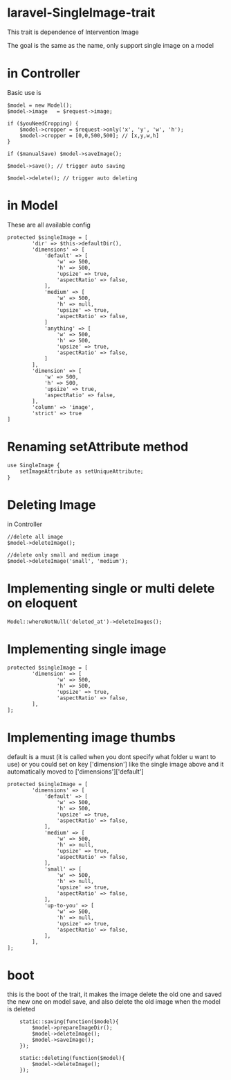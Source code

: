 # laravel-SingleImage-trait

This trait is dependence of Intervention Image

The goal is the same as the name, only support single image on a model

# in Controller

Basic use is

    $model = new Model();
    $model->image   = $request->image;
    
    if ($youNeedCropping) {
        $model->cropper = $request->only('x', 'y', 'w', 'h');
        $model->cropper = [0,0,500,500]; // [x,y,w,h]
    }
    
    if ($manualSave) $model->saveImage();
    
    $model->save(); // trigger auto saving
    
    $model->delete(); // trigger auto deleting

# in Model
These are all available config

    protected $singleImage = [
            'dir' => $this->defaultDir(), 
            'dimensions' => [
                'default' => [
                    'w' => 500, 
                    'h' => 500,
                    'upsize' => true,
                    'aspectRatio' => false,
                ],
                'medium' => [
                    'w' => 500, 
                    'h' => null,
                    'upsize' => true,
                    'aspectRatio' => false,
                ]
                'anything' => [
                    'w' => 500, 
                    'h' => 500,
                    'upsize' => true,
                    'aspectRatio' => false,
                ]
            ],
            'dimension' => [
                'w' => 500, 
                'h' => 500,
                'upsize' => true,
                'aspectRatio' => false,
            ],
            'column' => 'image',
            'strict' => true
    ]

#  Renaming setAttribute method
    use SingleImage {
        setImageAttribute as setUniqueAttribute;
    }

#  Deleting Image

in Controller
    
    //delete all image
    $model->deleteImage();
    
    //delete only small and medium image
    $model->deleteImage('small', 'medium');
    

# Implementing single or multi delete on eloquent

    Model::whereNotNull('deleted_at')->deleteImages();

# Implementing single image

    protected $singleImage = [
            'dimension' => [
                    'w' => 500, 
                    'h' => 500,
                    'upsize' => true,
                    'aspectRatio' => false,
            ],
    ];
    
# Implementing image thumbs

default is a must (it is called when you dont specify what folder u want to use)
or you could set on key ['dimension'] like the single image above and it automatically moved to ['dimensions']['default']

    protected $singleImage = [
            'dimensions' => [
                'default' => [
                    'w' => 500, 
                    'h' => 500,
                    'upsize' => true,
                    'aspectRatio' => false,
                ],
                'medium' => [
                    'w' => 500, 
                    'h' => null,
                    'upsize' => true,
                    'aspectRatio' => false,
                ],
                'small' => [
                    'w' => 500, 
                    'h' => null,
                    'upsize' => true,
                    'aspectRatio' => false,
                ],
                'up-to-you' => [
                    'w' => 500, 
                    'h' => null,
                    'upsize' => true,
                    'aspectRatio' => false,
                ],
            ],
    ];
    
# boot

this is the boot of the trait, it makes the image delete the old one and saved the new one on model save, 
and also delete the old image when the model is deleted
    
        static::saving(function($model){
            $model->prepareImageDir();
            $model->deleteImage();
            $model->saveImage();
        });

        static::deleting(function($model){
            $model->deleteImage();
        });
